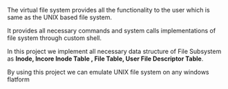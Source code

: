 The virtual file system provides all the functionality to the user which is same as the UNIX based file system.

It provides all necessary commands and system calls implementations of file system through custom shell.

In this project we implement all necessary data structure of File Subsystem as __Inode, Incore Inode Table , File Table, User File Descriptor Table__.

By using this project we can emulate UNIX file system on any windows flatform 
